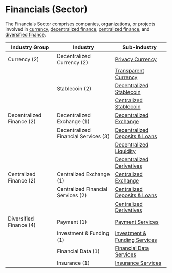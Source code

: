 # Financials (Sector)

The Financials Sector comprises companies, organizations, or projects involved in [currency](currency-industry-group.md), [decentralized finance](decentralized-finance-industry-group.md), [centralized finance](centralized-finance-industry-group.md), and [diversified finance](diversified-finance-industry-group.md).

| Industry Group            | Industry                             | Sub-industry                                                                                                        |
| ------------------------- | ------------------------------------ | ------------------------------------------------------------------------------------------------------------------- |
| Currency (2)              | Decentralized Currency (2)           | [Privacy Currency](currency-industry-group.md#privacy-currency-sub-industry)                                        |
|                           |                                      | [Transparent Currency](currency-industry-group.md#transparent-currency-sub-industry)                                |
|                           | Stablecoin (2)                       | [Decentralized Stablecoin](currency-industry-group.md#decentralized-stablecoin-sub-industry)                        |
|                           |                                      | [Centralized Stablecoin](currency-industry-group.md#centralized-stablecoin-sub-industry)                            |
| Decentralized Finance (2) | Decentralized Exchange (1)           | [Decentralized Exchange](decentralized-finance-industry-group.md#decentralized-exchange-sub-industry)               |
|                           | Decentralized Financial Services (3) | [Decentralized Deposits & Loans](decentralized-finance-industry-group.md#deposits-and-loans-sub-industry)           |
|                           |                                      | [Decentralized Liquidity](decentralized-finance-industry-group.md#decentralized-liquidity-services-sub-industry)    |
|                           |                                      | [Decentralized Derivatives](decentralized-finance-industry-group.md#decentralized-derivatives-sub-industry)         |
| Centralized Finance (2)   | Centralized Exchange (1)             | [Centralized Exchange](centralized-finance-industry-group.md#centralized-exchange-sub-industry)                     |
|                           | Centralized Financial Services (2)   | [Centralized Deposits & Loans](centralized-finance-industry-group.md#centralized-deposits-and-loans-sub-industry)   |
|                           |                                      | [Centralized Derivatives](centralized-finance-industry-group.md#centralized-derivatives-sub-industry)               |
| Diversified Finance (4)   | Payment (1)                          | [Payment Services](diversified-finance-industry-group.md#payment-services-sub-industry)                             |
|                           | Investment & Funding (1)             | [Investment & Funding Services](diversified-finance-industry-group.md#investment-and-funding-services-sub-industry) |
|                           | Financial Data (1)                   | [Financial Data Services](diversified-finance-industry-group.md#financial-data-services-sub-industry)               |
|                           | Insurance (1)                        | [Insurance Services](diversified-finance-industry-group.md#insurance-services-sub-industry)                         |
